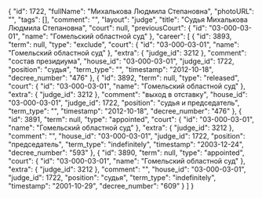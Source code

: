 {
    "id": 1722,
    "fullName": "Михалькова Людмила Степановна",
    "photoURL": "",
    "tags": [],
    "comment": "",
    "layout": "judge",
    "title": "Судья Михалькова Людмила Степановна",
    "court": null,
    "previousCourt": {
        "id": "03-000-03-01",
        "name": "Гомельский областной суд"
    },
    "career": [
        {
            "id": 3893,
            "term": null,
            "type": "exclude",
            "court": {
                "id": "03-000-03-01",
                "name": "Гомельский областной суд"
            },
            "extra": {
                "judge_id": 3212
            },
            "comment": "состав президиума",
            "house_id": "03-000-03-01",
            "judge_id": 1722,
            "position": "судья",
            "term_type": "",
            "timestamp": "2012-10-18",
            "decree_number": "476"
        },
        {
            "id": 3892,
            "term": null,
            "type": "released",
            "court": {
                "id": "03-000-03-01",
                "name": "Гомельский областной суд"
            },
            "extra": {
                "judge_id": 3212
            },
            "comment": "выход в отставку",
            "house_id": "03-000-03-01",
            "judge_id": 1722,
            "position": "судья и председатель",
            "term_type": "",
            "timestamp": "2012-10-18",
            "decree_number": "476"
        },
        {
            "id": 3891,
            "term": null,
            "type": "appointed",
            "court": {
                "id": "03-000-03-01",
                "name": "Гомельский областной суд"
            },
            "extra": {
                "judge_id": 3212
            },
            "comment": "",
            "house_id": "03-000-03-01",
            "judge_id": 1722,
            "position": "председатель",
            "term_type": "indefinitely",
            "timestamp": "2003-12-24",
            "decree_number": "593"
        },
        {
            "id": 3890,
            "term": null,
            "type": "appointed",
            "court": {
                "id": "03-000-03-01",
                "name": "Гомельский областной суд"
            },
            "extra": {
                "judge_id": 3212
            },
            "comment": "",
            "house_id": "03-000-03-01",
            "judge_id": 1722,
            "position": "судья",
            "term_type": "indefinitely",
            "timestamp": "2001-10-29",
            "decree_number": "609"
        }
    ]
}